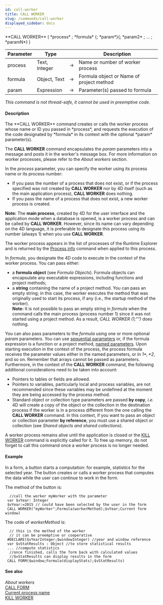 ```yaml
---
id: call-worker
title: CALL WORKER
slug: /commands/call-worker
displayed_sidebar: docs
---
```


<!--REF #_command_.CALL WORKER.Syntax-->**CALL WORKER** ( *process* ; *formula* {; *param*}{; *param2* ; ... ; *paramN*} )<!-- END REF-->
<!--REF #_command_.CALL WORKER.Params-->
| Parameter | Type |  | Description |
| --- | --- | --- | --- |
| process | Text, Integer | &#8594;  | Name or number of worker process |
| formula | Object, Text | &#8594;  | Formula object or Name of project method |
| param | Expression | &#8594;  | Parameter(s) passed to formula |

<!-- END REF-->

*This command is not thread-safe, it cannot be used in preemptive code.*


#### Description 

<!--REF #_command_.CALL WORKER.Summary-->The **CALL WORKER** command creates or calls the worker process whose name or ID you passed in *process*, and requests the execution of the code designated by *formula* in its context with the optional *param* parameter(s).<!-- END REF-->

The **CALL WORKER** command encapsulates the *param* parameters into a message and posts it in the worker's message box. For more information on worker processes, please refer to the *About workers* section.

In the *process* parameter, you can specify the worker using its process name or its process number:

* If you pass the number of a process that does not exist, or if the process specified was not created by **CALL WORKER** nor by 4D itself (such as the main application process), **CALL WORKER** does nothing.
* If you pass the name of a process that does not exist, a new worker process is created.

**Note:** The **main process**, created by 4D for the user interface and the application mode when a database is opened, is a worker process and can be called by **CALL WORKER**. However, since its name can vary depending on the 4D language, it is preferable to designate this process using its number (always 1) when you use **CALL WORKER**.

The worker process appears in the list of processes of the Runtime Explorer and is returned by the [Process info](../commands/process-info.md) command when applied to this process.

In *formula*, you designate the 4D code to execute in the context of the worker process. You can pass either:

* a **formula object** (see *Formula Objects*). Formula objects can encapsulate any executable expressions, including functions and project methods;
* a **string** containing the name of a project method. You can pass an empty string; in this case, the worker executes the method that was originally used to start its process, if any (i.e., the startup method of the worker).  
**Note:** It is not possible to pass an empty string in *formula* when the command calls the main process (process number 1) since it was not started using a project method. As a result, **CALL WORKER* (1;"")* does nothing.

You can also pass parameters to the *formula* using one or more optional *param* parameters. You can use [sequential parameters](https://developer.4d.com/docs/Concepts/parameters#sequential-parameters) or, if the formula expression is a function or a project method, [named parameters](https://developer.4d.com/docs/Concepts/parameters#named-parameters). Upon starting execution in the context of the process, the process formula receives the parameter values either in the named parameters, or in *$1*, *$2*, and so on. Remember that arrays cannot be passed as parameters. Furthermore, in the context of the **CALL WORKER** command, the following additional considerations need to be taken into account:

* Pointers to tables or fields are allowed.
* Pointers to variables, particularly local and process variables, are not recommended since these variables may be undefined at the moment they are being accessed by the process method.
* Standard object or collection type parameters are passed **by copy**, *i.e.* 4D will create a copy of the object or the collection in the destination process if the worker is in a process different from the one calling the **CALL WORKER** command. In this context, if you want to pass an object or collection parameter **by reference**, you must use a shared object or collection (see *Shared objects and shared collections*).

A worker process remains alive until the application is closed or the [KILL WORKER](kill-worker.md) command is explicitly called for it. To free up memory, do not forget to call this command once a worker process is no longer needed.

#### Example 

In a form, a button starts a computation: for example, statistics for the selected year. The button creates or calls a worker process that computes the data while the user can continue to work in the form.

The method of the button is:

```4d
  //call the worker myWorker with the parameter
 var $vYear: Integer
 $vYear:=2015 // could have been selected by the user in the form
 CALL WORKER("myWorker";Formula(workerMethod);$vYear;Current form window)
```

The code of *workerMethod* is:

```4d
  // this is the method of the worker
  // it can be preemptive or cooperative
 #DECLARE($vYearInteger;$windowInteger) //year and window reference
 var $vStatResults : Object //to store statistical results
 ... //compute statistics
  //once finished, calls the form back with calculated values
  //$vStatResults can display results in the form
 CALL FORM($window;Formula(displayStats);$vStatResults)
```

#### See also 

*About workers*  
[CALL FORM](call-form.md)  
[Current process name](current-process-name.md)  
[KILL WORKER](kill-worker.md)  